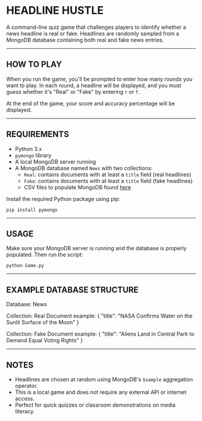 HEADLINE HUSTLE
===============

A command-line quiz game that challenges players to identify whether a news headline is real or fake. Headlines are randomly sampled from a MongoDB database containing both real and fake news entries.

------------------------------------------------------------
HOW TO PLAY
------------------------------------------------------------
When you run the game, you'll be prompted to enter how many rounds you want to play. In each round, a headline will be displayed, and you must guess whether it's "Real" or "Fake" by entering `r` or `f`.

At the end of the game, your score and accuracy percentage will be displayed.

------------------------------------------------------------
REQUIREMENTS
------------------------------------------------------------
- Python 3.x
- `pymongo` library
- A local MongoDB server running
- A MongoDB database named `News` with two collections:
  - `Real`: contains documents with at least a `title` field (real headlines)
  - `Fake`: contains documents with at least a `title` field (fake headlines)
  - CSV files to populate MongoDB found [here](https://www.kaggle.com/datasets/clmentbisaillon/fake-and-real-news-dataset)

Install the required Python package using pip:

    pip install pymongo

------------------------------------------------------------
USAGE
------------------------------------------------------------

Make sure your MongoDB server is running and the database is properly populated. Then run the script:

    python Game.py

------------------------------------------------------------
EXAMPLE DATABASE STRUCTURE
------------------------------------------------------------
Database: News

Collection: Real
Document example:
{
    "title": "NASA Confirms Water on the Sunlit Surface of the Moon"
}

Collection: Fake
Document example:
{
    "title": "Aliens Land in Central Park to Demand Equal Voting Rights"
}

------------------------------------------------------------
NOTES
------------------------------------------------------------
- Headlines are chosen at random using MongoDB's `$sample` aggregation operator.
- This is a local game and does not require any external API or internet access.
- Perfect for quick quizzes or classroom demonstrations on media literacy.
